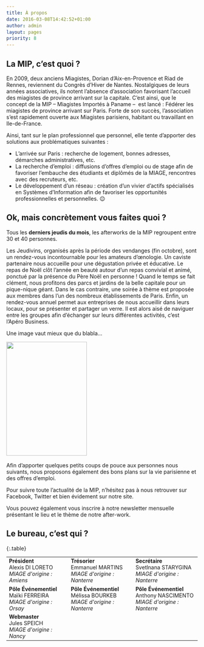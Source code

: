 ```yaml
---
title: À propos
date: 2016-03-08T14:42:52+01:00
author: admin
layout: pages
priority: 8
---
```

## La MIP, c’est quoi ?

En 2009, deux anciens Miagistes, Dorian d’Aix-en-Provence et Riad de Rennes, reviennent du Congrès d’Hiver de Nantes. Nostalgiques de leurs années associatives, ils notent l’absence d’association favorisant l’accueil des miagistes de province arrivant sur la capitale. C’est ainsi, que le concept de la MIP – Miagistes Importés à Paname –  est lancé : Fédérer les miagistes de province arrivant sur Paris. Forte de son succès, l’association s’est rapidement ouverte aux Miagistes parisiens, habitant ou travaillant en Ile-de-France.

Ainsi, tant sur le plan professionnel que personnel, elle tente d’apporter des solutions aux problématiques suivantes :

* L’arrivée sur Paris : recherche de logement, bonnes adresses, démarches administratives, etc.
* La recherche d’emploi : diffusions d’offres d’emploi ou de stage afin de favoriser l’embauche des étudiants et diplômés de la MIAGE, rencontres avec des recruteurs, etc.
* Le développement d’un réseau : création d’un vivier d’actifs spécialisés en Systèmes d’Information afin de favoriser les opportunités professionnelles et personnelles. 😉

## Ok, mais concrètement vous faites quoi ?

Tous les **derniers jeudis du mois**, les afterworks de la MIP regroupent entre 30 et 40 personnes.

Les Jeudivins, organisés après la période des vendanges (fin octobre), sont un rendez-vous incontournable pour les amateurs d’œnologie.
Un caviste partenaire nous accueille pour une dégustation privée et éducative.
Le repas de Noël clôt l’année en beauté autour d’un repas convivial et animé, ponctué par la présence du Père Noël en personne !
Quand le temps se fait clément, nous profitons des parcs et jardins de la belle capitale pour un pique-nique géant.
Dans le cas contraire, une soirée à thème est proposée aux membres dans l’un des nombreux établissements de Paris.
Enfin, un rendez-vous annuel permet aux entreprises de nous accueillir dans leurs locaux, pour se présenter et partager un verre.
Il est alors aisé de naviguer entre les groupes afin d’échanger sur leurs différentes activités, c’est l’Apéro Business.

Une image vaut mieux que du blabla…

<a title="infographie" href="/assets/uploads/2016/03/Infographie-MIP-062016.png" target="_blank" rel="noopener"><img class="alignnone wp-image-3625 size-medium" src="/assets/uploads/2016/03/Infographie-MIP-062016-212x300.png" width="212" height="300" srcset="/assets/uploads/2016/03/Infographie-MIP-062016-212x300.png 212w, /assets/uploads/2016/03/Infographie-MIP-062016-768x1086.png 768w, /assets/uploads/2016/03/Infographie-MIP-062016-724x1024.png 724w" sizes="(max-width: 212px) 100vw, 212px" /></a>

Afin d’apporter quelques petits coups de pouce aux personnes nous suivants, nous proposons également des bons plans sur la
vie parisienne et des offres d’emploi.

Pour suivre toute l’actualité de la MIP, n’hésitez pas à nous retrouver sur Facebook, Twitter et bien évidement sur notre site.

Vous pouvez également vous inscrire à notre newsletter mensuelle présentant le lieu et le thème de notre after-work.

## Le bureau, c’est qui ?

{:.table}

|                                                                      |                                                                         |                                                                             |
| -------------------------------------------------------------------- | ----------------------------------------------------------------------- | --------------------------------------------------------------------------- |
| **Président**<br>Alexis DI LORETO<br>*MIAGE d'origine : Amiens*<br>      | **Trésorier**<br>Emmanuel MARTINS<br>*MIAGE d'origine : Nanterre*          | **Secrétaire**<br>Svetlnana STARYGINA<br>*MIAGE d'origine : Nanterre*                 |
| **Pôle Événementiel**<br>Maïki FERREIRA<br>*MIAGE d'origine : Orsay* | **Pôle Événementiel**<br>Mélissa BOURKEB<br>*MIAGE d'origine : Nanterre* | **Pôle Événementiel**<br>Anthony NASCIMENTO<br>*MIAGE d'origine : Nanterre* |
| **Webmaster**<br>Jules SPEICH<br>*MIAGE d'origine : Nancy*           |                                                                         |                                                                             |
